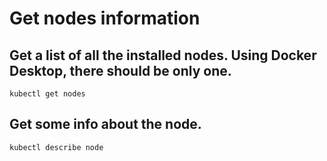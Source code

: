 # Get nodes information

## Get a list of all the installed nodes. Using Docker Desktop, there should be only one.

`kubectl get nodes`

## Get some info about the node.
`kubectl describe node`
